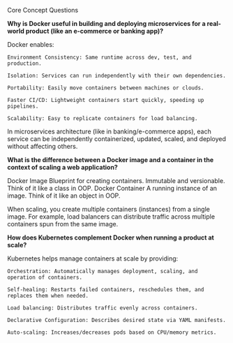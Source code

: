 Core Concept Questions

**Why is Docker useful in building and deploying microservices for a real-world product (like an e-commerce or banking app)?**

Docker enables:

    Environment Consistency: Same runtime across dev, test, and production.

    Isolation: Services can run independently with their own dependencies.

    Portability: Easily move containers between machines or clouds.

    Faster CI/CD: Lightweight containers start quickly, speeding up pipelines.

    Scalability: Easy to replicate containers for load balancing.

In microservices architecture (like in banking/e-commerce apps), each service can be independently containerized, updated, scaled, and deployed without affecting others.

**What is the difference between a Docker image and a container in the context of scaling a web application?**

Docker Image	Blueprint for creating containers. Immutable and versionable. Think of it like a class in OOP.
Docker Container	A running instance of an image. Think of it like an object in OOP.

When scaling, you create multiple containers (instances) from a single image. For example, load balancers can distribute traffic across multiple containers spun from the same image.

**How does Kubernetes complement Docker when running a product at scale?**

Kubernetes helps manage containers at scale by providing:

    Orchestration: Automatically manages deployment, scaling, and operation of containers.

    Self-healing: Restarts failed containers, reschedules them, and replaces them when needed.

    Load balancing: Distributes traffic evenly across containers.

    Declarative Configuration: Describes desired state via YAML manifests.

    Auto-scaling: Increases/decreases pods based on CPU/memory metrics.